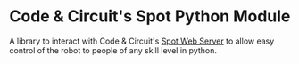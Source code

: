 # Code & Circuit's Spot Python Module
A library to interact with Code & Circuit's [Spot Web Server](https://github.com/code-and-circuit/spot-web-server) to allow easy control of the robot to people of any skill level in python.


